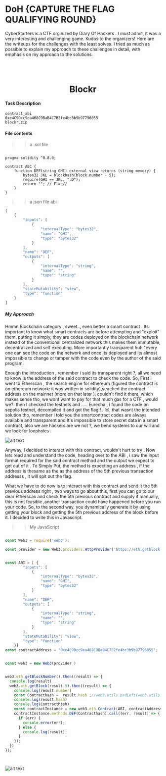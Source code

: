 # DoH {CAPTURE THE FLAG QUALIFYING ROUND}

CyberStarters  is a CTF orginized by Diary Of Hackers . I must admit, it was a very interesting and challenging game. Kudos to the organizers! Here are the writeups for the challenges with the least solves. I tried as much as possible to explain my approach to these challenges in detail, with emphasis on my approach to the solutions.

<br> <br>

<div align="center"> <h1> Blockr </h1> </div>

#### Task Description

```
contract_abi
0xe4C9Dcc9ea468C9BaB4C7B2fe4bc3b9b97796055
blockr.zip

```
#### File contents

>> a .sol file
```solidity

pragma solidity ^0.8.0;

contract ABC {
    function DEF(string GHI) external view returns (string memory) {
        bytes32 JKL = blockhash(block.number - 5);
        require(GHI == JKL, ":D");
        return ""; // Flag//
    }
}

```
>> a json file abi

```javascript
[
    {
        "inputs": [
            {
                "internalType": "bytes32",
                "name": "GHI",
                "type": "bytes32"
            }
        ],
        "name": "DEF",
        "outputs": [
            {
                "internalType": "string",
                "name": "",
                "type": "string"
            }
        ],
        "stateMutability": "view",
        "type": "function"
    }
]
```

##### My Approach 
Hmmn Blockchain category , sweet.., even better a smart contract . Its important to know what smart contracts are before attempting and "exploit" them. putting it simply, they are codes deployed on the blockchain network instead of the conventional centralized network
this makes them immutable, decentralized and self executing. More importantly transparent huh "every one can see the code on the network and once its deployed and its almost impossible to change or tamper with the code even by the author of the said program.

Enough the introduction , remember i said its transparent right ?, all we need to know is the address of the said contract to check the code.
So, First i went to Etherscan , the search engine for ethereum (figured the contract is on ethereum network: it was written in solidity),seached the contract address on the mainnet (more on that later ), couldn't find it there, which makes sense tho, we wont want to pay for that much gas for a CTF , would we?. then I checked the testnets and .....
Eurecha , i found the code on sepolia testnet, decompiled it and got the flag!! . lol, that wasnt the intended solution tho, remember i told you the smartcontract codes are always available and transparent and It's impossible to store secret data in a smart contract, also we are hackers are we not ?, we bend systems to our will and we look for loopholes .


![alt text](https://github.com/proflamyt/300days-of-hacking/blob/main/Topic31/DoHCTF/Screenshot%20from%202023-05-01%2012-49-58.png)



Anyway, I decided to interact with this contract, wouldn't hurt to try . Now lets read and understand the code, heading over to the ABI , i saw the input format required for the said contract method and the output we expect to get out of it . To Simply Put, the method is expecting an address , if the address is thesame as the as the address of the 5th previous transaction addresss , it will spit out the flag.

What we have to do now is to interact with this contract and send it the 5th previous address right , two ways to go about this, first you can go to our dear Etherscan and check the 5th previous contract and supply it manually, this is not feasible ,another transaction could have happened before you run your code.
So, to the second way, you dynamically generate it by using getting your block and getting the 5th previous address of the block before it. I decided to write this in Javascript.

>> My JavaScript

```javascript

const Web3 = require('web3'); 

const provider = new Web3.providers.HttpProvider('https://eth.getblock.io/<redacted>/sepolia/');


const ABI = [ {
        "inputs": [
            {
                "internalType": "bytes32",
                "name": "GHI",
                "type": "bytes32"
            }
        ],
        "name": "DEF",
        "outputs": [
            {
                "internalType": "string",
                "name": "",
                "type": "string"
            }
        ],
        "stateMutability": "view",
        "type": "function"
    }] 
const contractAddress = '0xe4C9Dcc9ea468C9BaB4C7B2fe4bc3b9b97796055';


const web3 = new Web3(provider )


web3.eth.getBlockNumber().then((result) => {
  console.log(result)
  web3.eth.getBlock(result-5).then((result) => {
    console.log(result.number)
    const Contracthash =  result.hash ;//web3.utils.padLeft(web3.utils.hexToBytes(result.hash), 32);
    console.log(result.hash)
    console.log(Contracthash)
    const contractInstance = new web3.eth.Contract(ABI, contractAddress);
    contractInstance.methods.DEF(Contracthash).call((err, result) => {
      if (err) {
        console.error(err);
      } else {
        console.log(result); 
      }
    });
  })
});




```




![alt text](https://github.com/proflamyt/300days-of-hacking/blob/main/Topic31/DoHCTF/Screenshot%20from%202023-05-01%2013-05-37.png)
